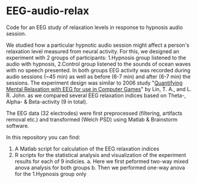 # EEG-audio-relax
Code for an EEG study of relaxation levels in response to hypnosis audio session.

We studied how a particular hypnotic audio session might affect a person's relaxation level measured from neural activity.
For this, we designed an experiment with 2 groups of participants: 1.Hypnosis group listened to the audio with hypnosis, 2.Control group listened to the sounds of ocean waves with no speech presented. In both groups EEG activity was recorded during audio sessions (~45 min) as well as before (6-7 min) and after (6-7 min) the sessions. The experiment design was similar to 2006 study "[Quantifying Mental Relaxation with EEG for use in Computer Games](https://citeseerx.ist.psu.edu/viewdoc/download?doi=10.1.1.512.5161&rep=rep1&type=pdf)" by Lin, T. A., and L. R. John. as we compared several EEG relaxation indices based on Theta-, Alpha- & Beta-activity (9 in total).

The EEG data (32 electrodes) were first preprocessed (filtering, artifacts removal etc.) and transformed (Welch PSD) using Matlab & Brainstorm software.

In this repository you can find:
1. A Matlab script for calculation of the EEG relaxation indices
2. R scripts for the statistical analysis and visualization of the experiment results for each of 9 indicies.
a. Here we first peformed two-way mixed anova analysis for both groups
b. Then we performed one-way anova for the 1.Hypnosis group only
